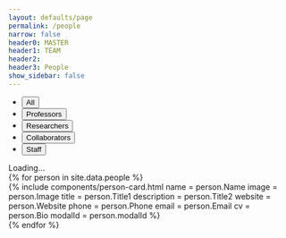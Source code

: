 ```yaml
---
layout: defaults/page
permalink: /people
narrow: false
header0: MASTER
header1: TEAM
header2:
header3: People
show_sidebar: false
---
```

<div class="container mt-5">
  <div class="row mb-5">
    <div class="col-12">
      <div class="people-selector">
        <ul>
          <li>
            <button type="button" id="all" class="btn btn-light" onclick="chooseCategory(this, 'All')">
              All
            </button>
          </li>
          <li>
            <button type="button" id="professors" class="btn btn-light" onclick="chooseCategory(this, 'Professors')">
              Professors
            </button>
          </li>
          <li>
            <button type="button" id="researchers" class="btn btn-light" onclick="chooseCategory(this, 'Researchers')">
              Researchers
            </button>
          </li>
          <li>
            <button type="button" id="collaborators" class="btn btn-light" onclick="chooseCategory(this, 'Collaborators')">
              Collaborators
            </button>
          </li>
          <li>
            <button type="button" id="staff" class="btn btn-light" onclick="chooseCategory(this, 'Staff')">
              Staff
            </button>
          </li>
        </ul>
      </div>
    </div>
  </div>
  <div class="row">
    <div class="col-12">
      <div id="spinner-container" class="row justify-content-center">
        <div class="spinner-border text-primary" role="status">
          <span class="sr-only">Loading...</span>
        </div>
      </div>
      <div id="people-grid" class="row d-none">
        {% for person in site.data.people %}
          <div class="person {{ person.Category }} col-12 col-sm-6 col-md-6 col-lg-4">
            {% include components/person-card.html
              name = person.Name
              image = person.Image
              title = person.Title1
              description = person.Title2
              website = person.Website
              phone = person.Phone
              email = person.Email
              cv = person.Bio
              modalId = person.modalId
            %}
          </div>
        {% endfor %}
      </div>
    </div>
  </div>
</div>

<script>
  window.onload = function() {
    let btn = document.getElementById('all');
    this.chooseCategory(btn, 'All');
  }

  function chooseCategory(elem, category) {
    let spinner = document.getElementById('spinner-container');
    let peopleGrid = document.getElementById('people-grid');

    spinner.classList.remove('d-none');
    peopleGrid.classList.add('d-none');

    let btns = document.getElementsByClassName('selected');
    for (const btn of btns) {
      btn.classList.remove('selected');
    }
    elem.classList.add('selected');

    let persons = document.getElementsByClassName('person');
    if (category === 'All') {
      for (const person of persons) {
        person.classList.remove('d-none');
      }
    }
    else {
      for (const person of persons) {
        person.classList.add('d-none');
      }
      let chosen_ones = document.getElementsByClassName(category);
      for (const person of chosen_ones) {
        person.classList.remove('d-none');
      }
    }

    spinner.classList.add('d-none');
    peopleGrid.classList.remove('d-none');
  }
</script>
